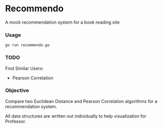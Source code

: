 # Recommendo

A mock recommendation system for a book reading site

### Usage

```go run recommendo.go```

### TODO

Find Similar Users: 
- Pearson Correlation

### Objective

Compare two Euclidean Distance and Pearson Correlation algorithms for a recommendation system.

All data structures are written out individually to help visualization for Professor.